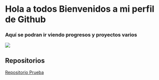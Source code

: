 # Hola a todos Bienvenidos a mi perfil de Github

### Aquí se podran ir viendo progresos y proyectos varios 

![](<img width="617" alt="Captura de pantalla 2025-02-21 173633" src="https://github.com/user-attachments/assets/1e7a845e-b0cd-484e-96e8-e436e41f8c57" />)
## Repositorios
[Repositorio Prueba](https://github.com/NenriquezC/MPR_Tokio)

